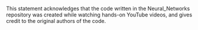 This statement acknowledges that the code written in the Neural_Networks repository was created while watching hands-on YouTube videos, and gives credit to the original authors of the code. 